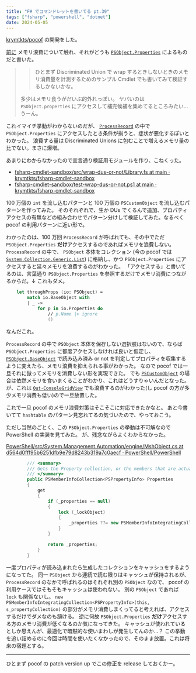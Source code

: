 ```yaml
---
title: "F# でコマンドレットを書いてる pt.39"
tags: ["fsharp", "powershell", "dotnet"]
date: 2024-05-05
---
```


[krymtkts/pocof](https://github.com/krymtkts/pocof) の開発をした。

[前に](/posts/2024-05-05-writing-cmdlet-in-fsharp-pt38.html) メモリ浪費について触れ、それがどうも [`PSObject.Properties`](https://learn.microsoft.com/en-us/dotnet/api/system.management.automation.psobject.properties?view=powershellsdk-7.4.0) によるものだと書いた。

> > ひとまず Discriminated Union で wrap するときしないときのメモリ消費量を計測するためのサンプル Cmdlet でも書いてみて検証するしかないかな。
>
> 多少はメモリ食うがだいぶ的外れっぽい。
> ヤバいのは `PSObject.properties` にアクセスして補完候補を集めてるところみたい...うーん。

これイマイチ挙動がわからないのだが、 [`ProcessRecord`](https://learn.microsoft.com/en-us/dotnet/api/system.management.automation.cmdlet.processrecord?view=powershellsdk-7.4.0) の中で `PSObject.Properties` にアクセスしたとき条件が揃うと、症状が悪化するぽいとわかった。
浪費する量は Discriminated Unions に包むことで増えるメモリ量の比でない。まさに爆増。

あまりにわからなかったので宣言通り検証用モジュールを作り、こねくった。

- [fsharp-cmdlet-sandbox/src/wrap-dus-or-not/Library.fs at main · krymtkts/fsharp-cmdlet-sandbox](https://github.com/krymtkts/fsharp-cmdlet-sandbox/blob/main/src/wrap-dus-or-not/Library.fs)
- [fsharp-cmdlet-sandbox/test-wrap-dus-or-not.ps1 at main · krymtkts/fsharp-cmdlet-sandbox](https://github.com/krymtkts/fsharp-cmdlet-sandbox/blob/main/test-wrap-dus-or-not.ps1)

100 万個の `int` を流し込むパターンと 100 万個の `PSCustomObject` を流し込むパターンを作ってみた。
そのそれぞれで、生か DUs でくるんで追加、プロパティアクセスの有無などの組み合わせでパターン分けして検証してみた。なるべく pocof の利用パターンに近い形で。

わかったのは、100 万回 `ProcessRecord` が呼ばれても、その中でただ `PSObject.Properties` **だけ**アクセスするのであればメモリを浪費しない。
`ProcessRecord` の中で、 `PSObject` 本体をコレクション (今の pocof では [`System.Collection.Generic.List`](https://learn.microsoft.com/ja-jp/dotnet/api/system.collections.generic.list-1?view=net-8.0)) に格納し、かつ `PSObject.Properties` にアクセスすると延々メモリを浪費するのがわかった。
「アクセスする」と書いてるのは、言葉通り `PSObject.Properties` を参照するだけでメモリ消費につながるからだ。↓ これもダメ。

```fsharp
    let throughProps (io: PSObject) =
        match io.BaseObject with
        | _ ->
            for p in io.Properties do
                // p.Name |> ignore
                ()
```

なんだこれ。

`ProcessRecord` の中で `PSObject` 本体を保存しない選択肢はないので、ならば `PSObject.Properties` に都度アクセスしなければ良いと仮定し、 [`PSObject.BaseObject`](https://learn.microsoft.com/ja-jp/dotnet/api/system.management.automation.psobject.baseobject?view=powershellsdk-1.1.0) で読み込み済み or not を判定してプロパティを収集するように変えたら、メモリ浪費を抑えられる事がわかった。
なので pocof では一旦それに倣ってメモリを消費しない形を実現できた。
でも [`PSCustomObject`](https://learn.microsoft.com/en-us/dotnet/api/system.management.automation.pscustomobject?view=powershellsdk-7.4.0) の場合は依然メモリを食いまくることがわかり、これはどうすりゃいんだとなった。
が、これは [`Out-ConsoleGridView`](https://github.com/PowerShell/ConsoleGuiTools/blob/main/docs/Microsoft.PowerShell.ConsoleGuiTools/Out-ConsoleGridView.md) でも浪費するのがわかった(し pocof の方が多少メモリ消費も低い)ので一旦放置した。

これで一旦 pocof のメモリ浪費対策はそこそこに対応できたかなと。
あと今書いてて `hashtable` のパターン見忘れてるの気づいたので、やっておこう。

ただし当然のごとく、この `PSObject.Properties` の挙動は不可解なので PowerShell の実装を見てみた。
が、残念ながらよくわからなかった。

[PowerShell/src/System.Management.Automation/engine/MshObject.cs at d564d0fff95b6251dfb9e79d8243b319a7c0aecf · PowerShell/PowerShell](https://github.com/PowerShell/PowerShell/blob/d564d0fff95b6251dfb9e79d8243b319a7c0aecf/src/System.Management.Automation/engine/MshObject.cs#L751-L768)

```csharp
        /// <summary>
        /// Gets the Property collection, or the members that are actually properties.
        /// </summary>
        public PSMemberInfoCollection<PSPropertyInfo> Properties
        {
            get
            {
                if (_properties == null)
                {
                    lock (_lockObject)
                    {
                        _properties ??= new PSMemberInfoIntegratingCollection<PSPropertyInfo>(this, s_propertyCollection);
                    }
                }

                return _properties;
            }
        }
```

一度プロパティが読み込まれたら生成したコレクションをキャッシュをするようになってた。
同一 `PSObject` から連続で読む限りはキャッシュが保持されるが、 `ProcessRecord` のなかで呼ばれるのはそれぞれ別の `PSObject` なので、 pocof の利用ケースではそもそもキャッシュは使われない。
別の `PSObject` であれば `lock` も関係ないし。
`new PSMemberInfoIntegratingCollection<PSPropertyInfo>(this, s_propertyCollection)` の部分がメモリ消費しまくってると考えれば、アクセスするだけでダメなのも頷ける。
逆に何故 `PSObject.Properties` **だけ**アクセスする方のメモリ消費が低くなるのか気になってきた。
キャッシュが使われているとしか思えんが、最適化で暗黙的な使いまわしが発生してんのか...？
この挙動を追い詰めるのに今回は時間を使いたくなかったので、そのまま放置。これは将来の宿題とする。

---

ひとまず pocof の patch version up でこの修正を release しておくかー。
